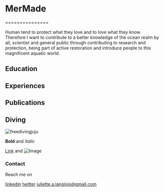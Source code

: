 # MerMade
===============

  Human tend to protect what they love and to love what they know. Therefore I want to contribute to a better knowledge of the ocean realm by all, scientist and general public through contributing to research and protection, being part of active restoration and introduce people to this magnificent aquatic world.
  
## Education

## Experiences

## Publications

## Diving

![freedivingjuju]("/images/freedivingjuju.png")


**Bold** and _Italic_ 

[Link](url) and ![Image](src)

### Contact

Reach me on

[linkedin](https://www.linkedin.com/in/juliette-langlois-838271109/)
[twitter](https://twitter.com/Juliette__L) 
<juliette.a.langlois@gmail.com>

